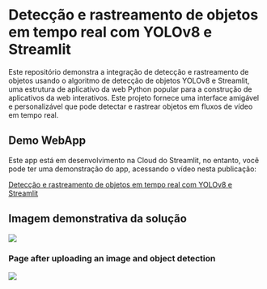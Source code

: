# Detecção e rastreamento de objetos em tempo real com YOLOv8 e Streamlit

Este repositório demonstra a integração de detecção e rastreamento de objetos usando o algoritmo de detecção de objetos YOLOv8 e Streamlit, uma estrutura de aplicativo da web Python popular para a construção de aplicativos da web interativos. Este projeto fornece uma interface amigável e personalizável que pode detectar e rastrear objetos em fluxos de vídeo em tempo real.

## Demo WebApp

Este app está em desenvolvimento na Cloud do Streamlit, no entanto, você pode ter uma demonstração do app, acessando o vídeo nesta publicação:

[Detecção e rastreamento de objetos em tempo real com YOLOv8 e Streamlit](https://www.linkedin.com/posts/tiagofaustino91_yolov8-visaetocomputacional-inovaaexaeto-activity-7176061523184730113-cFUZ?utm_source=share&utm_medium=member_desktop)

## Imagem demonstrativa da solução

<img src="https://github.com/CodingMantras/yolov8-streamlit-detection-tracking/blob/master/assets/pic1.png" >

### Page after uploading an image and object detection

<img src="https://github.com/CodingMantras/yolov8-streamlit-detection-tracking/blob/master/assets/pic3.png" >


